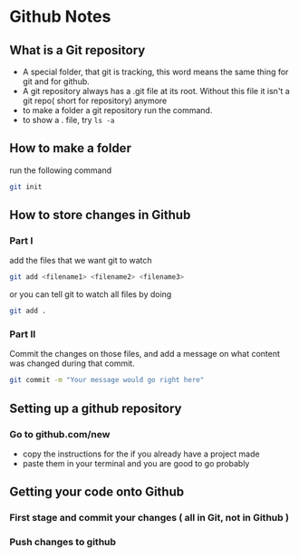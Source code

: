 # Github Notes

## What is a Git repository

- A special folder, that git is tracking, this word means the same thing for git and for github.
- A git repository always has a .git file at its root. Without this file it isn't a git repo( short for repository) anymore
- to make a folder a git repository run the command.
- to show a . file, try `ls -a`

## How to make a folder

run the following command

```sh
git init
```

## How to store changes in Github

### Part I

add the files that we want git to watch

```sh
git add <filename1> <filename2> <filename3>
```

or you can tell git to watch all files by doing

```sh
git add .
```

### Part II

Commit the changes on those files, and add a message on what content was changed during that commit.

```sh
git commit -m "Your message would go right here"
```

## Setting up a github repository

### Go to github.com/new

- copy the instructions for the if you already have a project made
- paste them in your terminal and you are good to go probably

## Getting your code onto Github

### First stage and commit your changes ( all in Git, not in Github )

### Push changes to github
